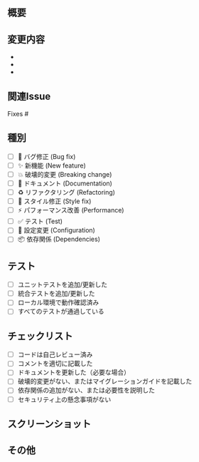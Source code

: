 ## 概要
<!-- このPRで何を実装/修正したか簡潔に記載してください -->

## 変更内容
<!-- 具体的な変更内容を箇条書きで記載してください -->
- 
- 
- 

## 関連Issue
<!-- 関連するIssueがある場合は記載してください -->
Fixes #

## 種別
<!-- 該当するものにチェックを入れてください -->
- [ ] 🐛 バグ修正 (Bug fix)
- [ ] ✨ 新機能 (New feature)
- [ ] 💥 破壊的変更 (Breaking change)
- [ ] 📝 ドキュメント (Documentation)
- [ ] ♻️ リファクタリング (Refactoring)
- [ ] 🎨 スタイル修正 (Style fix)
- [ ] ⚡ パフォーマンス改善 (Performance)
- [ ] ✅ テスト (Test)
- [ ] 🔧 設定変更 (Configuration)
- [ ] 📦 依存関係 (Dependencies)

## テスト
<!-- 実施したテストについて記載してください -->
- [ ] ユニットテストを追加/更新した
- [ ] 統合テストを追加/更新した
- [ ] ローカル環境で動作確認済み
- [ ] すべてのテストが通過している

## チェックリスト
<!-- PRを作成する前に以下を確認してください -->
- [ ] コードは自己レビュー済み
- [ ] コメントを適切に記載した
- [ ] ドキュメントを更新した（必要な場合）
- [ ] 破壊的変更がない、またはマイグレーションガイドを記載した
- [ ] 依存関係の追加がない、または必要性を説明した
- [ ] セキュリティ上の懸念事項がない

## スクリーンショット
<!-- UI変更がある場合は、変更前後のスクリーンショットを貼ってください -->

## その他
<!-- レビュアーへの連絡事項などがあれば記載してください -->